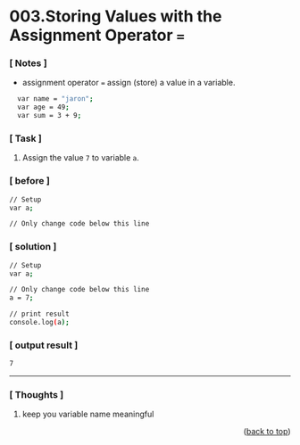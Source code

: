 <a name="topage"></a>

# 003.Storing Values with the Assignment Operator `=`

### [ Notes ]
  * assignment operator `=` assign (store) a value in a variable.

```sh
  var name = "jaron";
  var age = 49;
  var sum = 3 + 9;
```

### [ Task ]
  1. Assign the value `7` to variable `a`.

### [ before ]

```sh
// Setup
var a;

// Only change code below this line
```

### [ solution ]

```sh
// Setup
var a;

// Only change code below this line
a = 7;

// print result
console.log(a);
```

### [ output result ]

```sh
7
```

-----

### [ Thoughts ]

  1. keep you variable name meaningful

<p align="right">(<a href="#topage">back to top</a>)</p>
<br/>
<br/>
